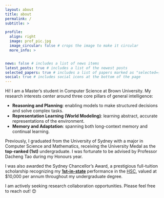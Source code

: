 ```yaml
---
layout: about
title: about
permalink: /
subtitle: >

profile:
  align: right
  image: prof_pic.jpg
  image_circular: false # crops the image to make it circular
  more_info: >


news: false # includes a list of news items
latest_posts: true # includes a list of the newest posts
selected_papers: true # includes a list of papers marked as "selected={true}"
social: true # includes social icons at the bottom of the page
---
```


Hi! I am a Master’s student in Computer Science at Brown University. My research interests center around three core pillars of general intelligence:

- **Reasoning and Planning**: enabling models to make structured decisions and solve complex tasks.  
- **Representation Learning (World Modeling)**: learning abstract, accurate representations of the environment.  
- **Memory and Adaptation**: spanning both long-context memory and continual learning.

Previously, I graduated from the University of Sydney with a major in Computer Science and Mathematics, receiving the University Medal as the **top-ranked (1st)** undergraduate. I was fortunate to be advised by Professor Dacheng Tao during my Honours year. 

I was also awarded the Sydney Chancellor’s Award, a prestigious full-tuition scholarship recognizing my [**1st-in-state**](https://www.sbs.com.au/language/chinese/zh-hans/podcast-episode/how-did-the-new-migrant-wenquan-lu-receive-top-atar-in-hsc/o0orxe9cc) performance in the [HSC](https://en.wikipedia.org/wiki/Higher_School_Certificate_(New_South_Wales)), valued at $10,000 per annum throughout my undergraduate degree.

I am actively seeking research collaboration opportunities. Please feel free to reach out! 😊
